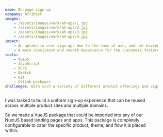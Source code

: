 ```yaml
---
name: On-page sign-up
company: Afrihost
images: 
    - /assets/images/work/ah-ops/1.jpg
    - /assets/images/work/ah-ops/2.jpg
    - /assets/images/work/ah-ops/3.jpg
    - /assets/images/work/ah-ops/4.jpg
impact:
    - An uptake in user sign-ups due to the ease of use, and not having to redirect to a customer portal.
    - A more consistent and smooth experience for the customers fostered a sense of brand trust.
tools:
    - VueJS
    - JavaScript
    - SCSS
    - Sketch
    - Git
    - GitLab packages
challenges: With such a variety of different product offerings and sign up flows, it was challenging to make them all responsive and easy to use across every device. Another challenge was that many of the APIs this form interacted with were very different, so a lot of collaboration across different teams was necessary. 
---
```

I was tasked to build a uniform sign-up experience that can be reused across multiple product sites and multiple domains.

So we made a VueJS package that could be imported into any of our NuxtJS based landing pages and apps. This package is completely configurable to cater the specific product, theme, and flow it is placed within.